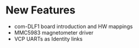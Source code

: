 # New Features
* com-DLF1 board introduction and HW mappings
* MMC5983 magnetometer driver
* VCP UARTs as Identity links
